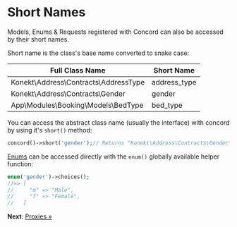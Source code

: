 # Short Names

Models, Enums & Requests registered with Concord can also be accessed by their short names.

Short name is the class's base name converted to snake case:

| Full Class Name                       | Short Name   |
|---------------------------------------|--------------|
| Konekt\Address\Contracts\AddressType  | address_type |
| Konekt\Address\Contracts\Gender       | gender       |
| App\Modules\Booking\Models\BedType    | bed_type     |

You can access the abstract class name (usually the interface) with concord by using it's `short()` method:

```php
concord()->short('gender');// Returns "Konekt\Address\Contracts\Gender"
```

[Enums](enums.md) can be accessed directly with the `enum()` globally available helper function:

```php
enum('gender')->choices();
//=> [
//     "m" => "Male",
//     "f" => "Female",
//   ]
```

**Next**: [Proxies &raquo;](proxies.md)
